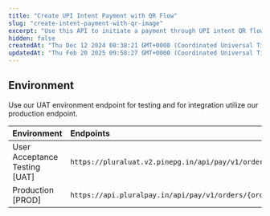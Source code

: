 ```yaml
---
title: "Create UPI Intent Payment with QR Flow"
slug: "create-intent-payment-with-qr-image"
excerpt: "Use this API to initiate a payment through UPI intent QR flow."
hidden: false
createdAt: "Thu Dec 12 2024 08:38:21 GMT+0000 (Coordinated Universal Time)"
updatedAt: "Thu Feb 20 2025 09:58:27 GMT+0000 (Coordinated Universal Time)"
---
```

## Environment

Use our UAT environment endpoint for testing and for integration utilize our production endpoint.

| Environment                   | Endpoints                                                              |
| :---------------------------- | :--------------------------------------------------------------------- |
| User Acceptance Testing [UAT] | `https://pluraluat.v2.pinepg.in/api/pay/v1/orders/{order_id}/payments` |
| Production [PROD]             | `https://api.pluralpay.in/api/pay/v1/orders/{order_id}/payments`       |

